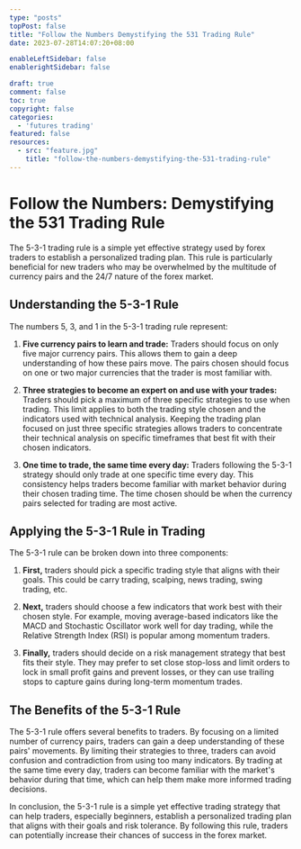 ```yaml
---
type: "posts"
topPost: false
title: "Follow the Numbers Demystifying the 531 Trading Rule"
date: 2023-07-28T14:07:20+08:00

enableLeftSidebar: false
enablerightSidebar: false

draft: true
comment: false
toc: true
copyright: false
categories: 
  - 'futures trading'
featured: false
resources: 
  - src: "feature.jpg"
    title: "follow-the-numbers-demystifying-the-531-trading-rule"
---
```


# Follow the Numbers: Demystifying the 531 Trading Rule

The 5-3-1 trading rule is a simple yet effective strategy used by forex traders to establish a personalized trading plan. This rule is particularly beneficial for new traders who may be overwhelmed by the multitude of currency pairs and the 24/7 nature of the forex market. 

## Understanding the 5-3-1 Rule

The numbers 5, 3, and 1 in the 5-3-1 trading rule represent:

1. **Five currency pairs to learn and trade:** Traders should focus on only five major currency pairs. This allows them to gain a deep understanding of how these pairs move. The pairs chosen should focus on one or two major currencies that the trader is most familiar with. 

2. **Three strategies to become an expert on and use with your trades:** Traders should pick a maximum of three specific strategies to use when trading. This limit applies to both the trading style chosen and the indicators used with technical analysis. Keeping the trading plan focused on just three specific strategies allows traders to concentrate their technical analysis on specific timeframes that best fit with their chosen indicators. 

3. **One time to trade, the same time every day:** Traders following the 5-3-1 strategy should only trade at one specific time every day. This consistency helps traders become familiar with market behavior during their chosen trading time. The time chosen should be when the currency pairs selected for trading are most active.

## Applying the 5-3-1 Rule in Trading

The 5-3-1 rule can be broken down into three components:

1. **First,** traders should pick a specific trading style that aligns with their goals. This could be carry trading, scalping, news trading, swing trading, etc.

2. **Next,** traders should choose a few indicators that work best with their chosen style. For example, moving average-based indicators like the MACD and Stochastic Oscillator work well for day trading, while the Relative Strength Index (RSI) is popular among momentum traders.

3. **Finally,** traders should decide on a risk management strategy that best fits their style. They may prefer to set close stop-loss and limit orders to lock in small profit gains and prevent losses, or they can use trailing stops to capture gains during long-term momentum trades.

## The Benefits of the 5-3-1 Rule

The 5-3-1 rule offers several benefits to traders. By focusing on a limited number of currency pairs, traders can gain a deep understanding of these pairs' movements. By limiting their strategies to three, traders can avoid confusion and contradiction from using too many indicators. By trading at the same time every day, traders can become familiar with the market's behavior during that time, which can help them make more informed trading decisions.

In conclusion, the 5-3-1 rule is a simple yet effective trading strategy that can help traders, especially beginners, establish a personalized trading plan that aligns with their goals and risk tolerance. By following this rule, traders can potentially increase their chances of success in the forex market.
